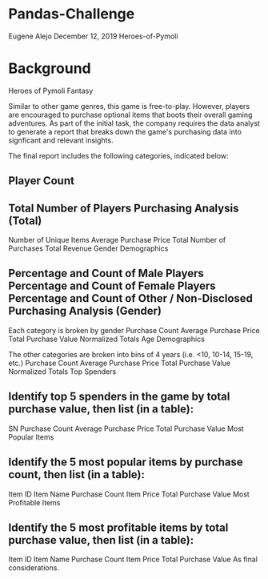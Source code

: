 # Pandas-Challenge
Eugene Alejo
December 12, 2019
Heroes-of-Pymoli

# Background
Heroes of Pymoli Fantasy

Similar to other game genres, this game is free-to-play. However, players are encouraged to purchase optional items that boots their overall gaming adventures. As part of the initial task, the company requires the data analyst to generate a report that breaks down the game's purchasing data into signficant and relevant insights.

The final report includes the following categories, indicated below:

## Player Count

## Total Number of Players Purchasing Analysis (Total)

Number of Unique Items Average Purchase Price Total Number of Purchases Total Revenue Gender Demographics

## Percentage and Count of Male Players Percentage and Count of Female Players Percentage and Count of Other / Non-Disclosed Purchasing Analysis (Gender)
 Each category is broken by gender Purchase Count Average Purchase Price Total Purchase Value Normalized Totals Age Demographics

The other categories are broken into bins of 4 years (i.e. <10, 10-14, 15-19, etc.) Purchase Count Average Purchase Price Total Purchase Value Normalized Totals Top Spenders

## Identify top 5 spenders in the game by total purchase value, then list (in a table): 
SN Purchase Count Average Purchase Price Total Purchase Value Most Popular Items

## Identify the 5 most popular items by purchase count, then list (in a table): 
Item ID Item Name Purchase Count Item Price Total Purchase Value Most Profitable Items

## Identify the 5 most profitable items by total purchase value, then list (in a table): 
Item ID Item Name Purchase Count Item Price Total Purchase Value As final considerations.
